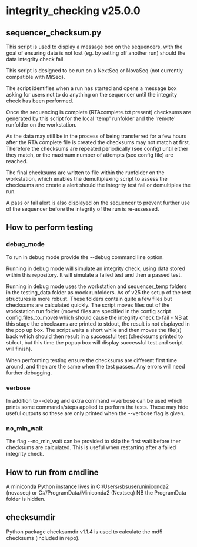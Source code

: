 # integrity_checking v25.0.0

## sequencer_checksum.py
This script is used to display a message box on the sequencers, with the goal of ensuring data is not lost (eg. by setting off another run) should the data integrity check fail. 

This script is designed to be run on a NextSeq or NovaSeq (not currently compatible with MiSeq). 

The script identifies when a run has started and opens a message box asking for users not to do anything on the sequencer until the integrity check has been performed.

Once the sequencing is complete (RTAcomplete.txt present) checksums are generated by this script for the local 'temp' runfolder and the 'remote' runfolder on the workstation.

As the data may still be in the process of being transferred for a few hours after the RTA complete file is created the checksums may not match at first. Therefore the checksums are repeated periodically (see config) until either they match, or the maximum number of attempts (see config file) are reached.

The final checksums are written to file within the runfolder on the workstation, which enables the demultiplexing script to assess the checksums and create a alert should the integrity test fail or demultiplex the run.

A pass or fail alert is also displayed on the sequencer to prevent further use of the sequencer before the integrity of the run is re-assessed.


## How to perform testing
### debug_mode
To run in debug mode provide the --debug command line option. 

Running in debug mode will simulate an integrity check, using data stored within this repository. It will simulate a failed test and then a passed test.

Running in debug mode uses the workstation and sequencer_temp folders in the testing_data folder as mock runfolders. As of v25 the setup of the test structures is more robust.
These folders contain quite a few files but checksums are calculated quickly. 
The script moves files out of the workstation run folder (moved files are specified in the config script config.files_to_move) which should cause the integrity check to fail - NB at this stage the checksums are printed to stdout, the result is not displayed in the pop up box. The script waits a short while and then moves the file(s) back which should then result in a successful test (checksums printed to stdout, but this time the popup box will display successful test and script will finish).

When performing testing ensure the checksums are different first time around, and then are the same when the test passes. Any errors will need further debugging.

### verbose
In addition to --debug and extra command --verbose can be used which prints some commands/steps applied to perform the tests. These may hide useful outputs so these are only printed when the --verbose flag is given.

### no_min_wait
The flag --no_min_wait can be provided to skip the first wait before ther checksums are calculated. This is useful when restarting after a failed integrity check.

## How to run from cmdline
A miniconda Python instance lives in C:\Users\sbsuser\miniconda2 (novaseq) or C://ProgramData/Miniconda2 (Nextseq) NB the ProgramData folder is hidden.

## checksumdir
Python package checksumdir v1.1.4 is used to calculate the md5 checksums (included in repo).